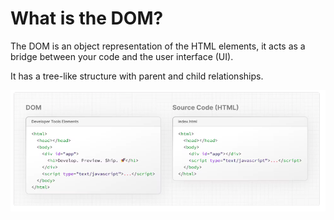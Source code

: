 # What is the DOM?

The DOM is an object representation of the HTML elements, it acts as a bridge between your code and the user interface (UI).  

It has a tree-like structure with parent and child relationships.

![what is the dom](https://github.com/james-boxuk/react/blob/main/images/what-is-the-dom.png)